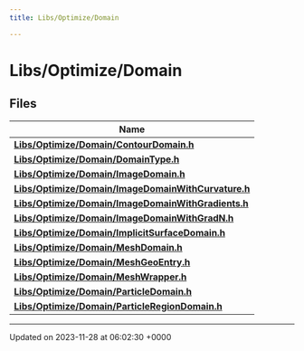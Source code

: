 ```yaml
---
title: Libs/Optimize/Domain

---
```


# Libs/Optimize/Domain



## Files

| Name           |
| -------------- |
| **[Libs/Optimize/Domain/ContourDomain.h](../Files/ContourDomain_8h.md#file-contourdomain.h)**  |
| **[Libs/Optimize/Domain/DomainType.h](../Files/DomainType_8h.md#file-domaintype.h)**  |
| **[Libs/Optimize/Domain/ImageDomain.h](../Files/ImageDomain_8h.md#file-imagedomain.h)**  |
| **[Libs/Optimize/Domain/ImageDomainWithCurvature.h](../Files/ImageDomainWithCurvature_8h.md#file-imagedomainwithcurvature.h)**  |
| **[Libs/Optimize/Domain/ImageDomainWithGradients.h](../Files/ImageDomainWithGradients_8h.md#file-imagedomainwithgradients.h)**  |
| **[Libs/Optimize/Domain/ImageDomainWithGradN.h](../Files/ImageDomainWithGradN_8h.md#file-imagedomainwithgradn.h)**  |
| **[Libs/Optimize/Domain/ImplicitSurfaceDomain.h](../Files/ImplicitSurfaceDomain_8h.md#file-implicitsurfacedomain.h)**  |
| **[Libs/Optimize/Domain/MeshDomain.h](../Files/MeshDomain_8h.md#file-meshdomain.h)**  |
| **[Libs/Optimize/Domain/MeshGeoEntry.h](../Files/MeshGeoEntry_8h.md#file-meshgeoentry.h)**  |
| **[Libs/Optimize/Domain/MeshWrapper.h](../Files/MeshWrapper_8h.md#file-meshwrapper.h)**  |
| **[Libs/Optimize/Domain/ParticleDomain.h](../Files/ParticleDomain_8h.md#file-particledomain.h)**  |
| **[Libs/Optimize/Domain/ParticleRegionDomain.h](../Files/ParticleRegionDomain_8h.md#file-particleregiondomain.h)**  |






-------------------------------

Updated on 2023-11-28 at 06:02:30 +0000
